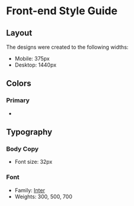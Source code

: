 # Front-end Style Guide

## Layout

The designs were created to the following widths:

- Mobile: 375px
- Desktop: 1440px

## Colors

### Primary

-

## Typography

### Body Copy

- Font size: 32px

### Font

- Family: [Inter](https://fonts.google.com/specimen/Inter)
- Weights: 300, 500, 700
